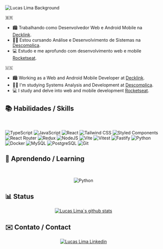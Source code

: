  <img align='center' src="https://media.licdn.com/dms/image/D4D16AQEGOmyEbFjP7g/profile-displaybackgroundimage-shrink_350_1400/0/1680060555802?e=1712793600&v=beta&t=iIogBeRqYcvPINlApadoo1rW3b0MQRZC4ij6LO62wS8" alt="Lucas Lima Background"/>

🇧🇷

- 🏙 Trabalhando como Desenvolvedor Web e Android Mobile na [Decklink](http://declink.com.br/).
- 👋🏻 Estou cursando Análise e Desenvolvimento de Sistemas na [Descomplica](https://descomplica.com.br/faculdade/tecnologia/analise-e-desenvolvimento-de-sistemas/).
- 💻 Estudo e me aprofundo com desenvolvimento web e mobile [Rocketseat](https://www.rocketseat.com.br/).

🇺🇸

- 🏙 Working as a Web and Android Mobile Developer at [Decklink](http://declink.com.br/).
- 👋🏻 I'm studying Systems Analysis and Development at [Descomplica](https://descomplica.com.br/faculdade/tecnologia/analise-e-desenvolvimento-de-sistemas/).
- 💻 I study and delve into web and mobile development [Rocketseat](https://www.rocketseat.com.br/).

## 📚 Habilidades / Skills

<section align='left'><br>
 
 ![TypeScript](https://img.shields.io/badge/typescript-%23007ACC.svg?style=for-the-badge&logo=typescript&logoColor=white)
 ![JavaScript](https://img.shields.io/badge/javascript-%23F7DF1E.svg?style=for-the-badge&logo=javascript&logoColor=black)
 ![React](https://img.shields.io/badge/react-%2320232a.svg?style=for-the-badge&logo=react&logoColor=%2361DAFB)
 ![Tailwind CSS](https://img.shields.io/badge/tailwindcss-%2338B2AC.svg?style=for-the-badge&logo=tailwind-css&logoColor=white)
 ![Styled Components](https://img.shields.io/badge/styled--components-DB7093?style=for-the-badge&logo=styled-components&logoColor=white)
 ![React Router](https://img.shields.io/badge/React_Router-CA4245?style=for-the-badge&logo=react-router&logoColor=white)
 ![Redux](https://img.shields.io/badge/redux-%23593d88.svg?style=for-the-badge&logo=redux&logoColor=white)
 ![NodeJS](https://img.shields.io/badge/node.js-6DA55F?style=for-the-badge&logo=node.js&logoColor=white)
 ![Vite](https://img.shields.io/badge/vite-%23646CFF.svg?style=for-the-badge&logo=vite&logoColor=white)
 ![Vitest](https://img.shields.io/badge/-vitest-%23C21325?style=for-the-badge&logo=vitest&logoColor=white)
 ![Fastify](https://img.shields.io/badge/fastify-%23404d59.svg?style=for-the-badge&logo=fastify&logoColor=%2361DAFB)
 ![Python](https://img.shields.io/badge/python-3670A0?style=for-the-badge&logo=python&logoColor=ffdd54)
 ![Docker](https://img.shields.io/badge/docker-%230db7ed.svg?style=for-the-badge&logo=docker&logoColor=white)
 ![MySQL](https://img.shields.io/badge/mysql-%2300f.svg?style=for-the-badge&logo=mysql&logoColor=white)
 ![PostgreSQL](https://img.shields.io/badge/-postgresql-%238D6748?style=for-the-badge&logo=postgresql&logoColor=white)
 ![Git](https://img.shields.io/badge/git-%23F05033.svg?style=for-the-badge&logo=git&logoColor=white)

 </section>

## 🌱 Aprendendo / Learning

<section align='center'><br>
 
![Python](https://img.shields.io/badge/python-%23000000.svg?style=for-the-badge&logo=python&logoColor=white)

</section>

## 📊 Status

<section align='center'>
<a href="https://github.com/developerlucaslima"><img src="https://github-readme-streak-stats.herokuapp.com/?user=developerlucaslima&theme=tokyonight&hide_border=true)" alt="Lucas Lima`s github stats" /></a>
</section>
    
 ## ✉️ Contato / Contact

<section align='center'>
<a href='https://www.linkedin.com/in/developerlucaslima/' target='_blank' ><img align='center' alt='Lucas Lima Linkedin' src='https://img.shields.io/badge/LinkedIn-0077B5?style=for-the-badge&logo=linkedin&logoColor=white'/></a>
</section>

